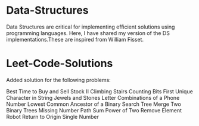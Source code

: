 # Data-Structures
Data Structures are critical for implementing efficient solutions using programming languages. Here, I have shared my version of the DS implementations.These are inspired from William Fisset. 

# Leet-Code-Solutions

Added solution for the following problems:

Best Time to Buy and Sell Stock II
Climbing Stairs
Counting Bits
First Unique Character in String
Jewels and Stones
Letter Combinations of a Phone Number
Lowest Common Ancestor of a Binary Search Tree
Merge Two Binary Trees
Missing Number
Path Sum
Power of Two
Remove Element
Robot Return to Origin
Single Number
